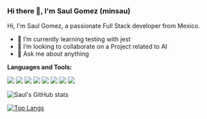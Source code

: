### Hi there 👋, I'm Saul Gomez (minsau)

Hi, I'm Saul Gomez, a passionate Full Stack developer from Mexico.

- 🌱 I’m currently learning testing with jest
- 👯 I’m looking to collaborate on a Project related to AI
- 💬 Ask me about anything

**Languages and Tools:**  

![](https://img.shields.io/static/v1?label=Code&message=Javascript&color=yellow)
![](https://img.shields.io/static/v1?label=Code&message=ReactJS&color=blue)
![](https://img.shields.io/static/v1?label=Code&message=Python&color=green)
![](https://img.shields.io/static/v1?label=Code&message=Django&color=orange)
![](https://img.shields.io/static/v1?label=DB&message=PostgreSQL&color=brown)
![](https://img.shields.io/static/v1?label=CI/CD&message=Jenkins&color=violet)
![](https://img.shields.io/static/v1?label=CI/CD&message=AWS&color=green)
![](https://img.shields.io/static/v1?label=CI/CD&message=GIT&color=red)


![Saul's GitHub stats](https://github-readme-stats.vercel.app/api?username=minsau-protodev&hide=contribs,prs)

[![Top Langs](https://github-readme-stats.vercel.app/api/top-langs/?username=minsau-protodev&layout=compact)](https://github.com/anuraghazra/github-readme-stats)

